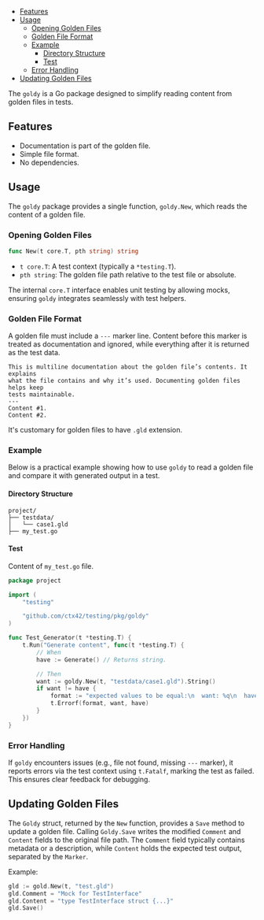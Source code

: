 <!-- TOC -->
  * [Features](#features)
  * [Usage](#usage)
    * [Opening Golden Files](#opening-golden-files)
    * [Golden File Format](#golden-file-format)
    * [Example](#example)
      * [Directory Structure](#directory-structure)
      * [Test](#test)
    * [Error Handling](#error-handling)
  * [Updating Golden Files](#updating-golden-files)
<!-- TOC -->

The `goldy` is a Go package designed to simplify reading content from golden
files in tests.

## Features

- Documentation is part of the golden file.
- Simple file format.
- No dependencies.

## Usage

The `goldy` package provides a single function, `goldy.New`, which reads the
content of a golden file.

### Opening Golden Files

```go
func New(t core.T, pth string) string
```

- `t core.T`: A test context (typically a `*testing.T`).
- `pth string`: The golden file path relative to the test file or absolute.

The internal `core.T` interface enables unit testing by allowing mocks,
ensuring `goldy` integrates seamlessly with test helpers.

### Golden File Format

A golden file must include a `---` marker line. Content before this marker is
treated as documentation and ignored, while everything after it is returned as
the test data.

```text
This is multiline documentation about the golden file’s contents. It explains
what the file contains and why it’s used. Documenting golden files helps keep
tests maintainable.
---
Content #1.
Content #2.
```

It's customary for golden files to have `.gld` extension. 

### Example

Below is a practical example showing how to use `goldy` to read a golden file
and compare it with generated output in a test.

#### Directory Structure

```
project/
├── testdata/
│   └── case1.gld
├── my_test.go
```

#### Test

Content of `my_test.go` file.

```go
package project

import (
    "testing"

    "github.com/ctx42/testing/pkg/goldy"
)

func Test_Generator(t *testing.T) {
    t.Run("Generate content", func(t *testing.T) {
        // When
        have := Generate() // Returns string.

        // Then
        want := goldy.New(t, "testdata/case1.gld").String()
        if want != have {
            format := "expected values to be equal:\n  want: %q\n  have: %q"
            t.Errorf(format, want, have)
        }
    })
}
```

### Error Handling

If `goldy` encounters issues (e.g., file not found, missing `---` marker), it
reports errors via the test context using `t.Fatalf`, marking the test as
failed. This ensures clear feedback for debugging.

## Updating Golden Files

The `Goldy` struct, returned by the `New` function, provides a `Save` method to 
update a golden file. Calling `Goldy.Save` writes the modified `Comment` and 
`Content` fields to the original file path. The `Comment` field typically 
contains metadata or a description, while `Content` holds the expected test 
output, separated by the `Marker`.

Example:

```go
gld := gold.New(t, "test.gld")
gld.Comment = "Mock for TestInterface"
gld.Content = "type TestInterface struct {...}"
gld.Save()
